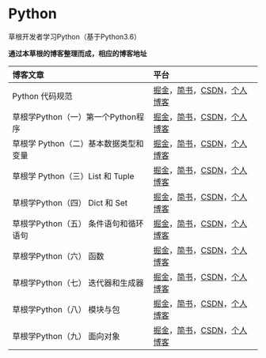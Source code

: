 # Python

草根开发者学习Python（基于Python3.6）


**通过本草根的博客整理而成，相应的博客地址**

|博客文章|平台|
|:----- |:------|
|Python 代码规范 | [掘金](https://juejin.im/post/593ebd7eac502e006b520a8f)，[简书](http://www.jianshu.com/p/8b6c425b65a6)，[CSDN](http://blog.csdn.net/Two_Water/article/details/73153945)，[个人博客](http://twowater.com.cn/2017/06/13/Python%E4%BB%A3%E7%A0%81%E8%A7%84%E8%8C%83/)|
|草根学Python（一）第一个Python程序|[掘金](https://juejin.im/post/594633e5ac502e006b9e1331)，[简书](http://www.jianshu.com/p/0d757860c8cf)，[CSDN](http://blog.csdn.net/Two_Water/article/details/73433637)，[个人博客](http://twowater.com.cn/2017/06/18/%E8%8D%89%E6%A0%B9%E5%AD%A6Python-%E4%B8%80-%E7%AC%AC%E4%B8%80%E4%B8%AAPython%E7%A8%8B%E5%BA%8F/)|
|草根学 Python（二）基本数据类型和变量|[掘金](https://juejin.im/post/5946b7f25c497d006bef5704)，[简书](http://www.jianshu.com/p/b5388a6c2e72)，[CSDN](http://blog.csdn.net/Two_Water/article/details/73478060)，[个人博客](http://twowater.com.cn/2017/06/19/%E8%8D%89%E6%A0%B9%E5%AD%A6Python-%E4%BA%8C-%E5%9F%BA%E6%9C%AC%E6%95%B0%E6%8D%AE%E7%B1%BB%E5%9E%8B%E5%92%8C%E5%8F%98%E9%87%8F/)|
|草根学 Python（三）List 和 Tuple|[掘金](https://juejin.im/post/593fdb87128fe1006a02ce92)，[简书](http://www.jianshu.com/p/97c97d5a5a7c)，[CSDN](http://blog.csdn.net/Two_Water/article/details/73524367)，[个人博客](http://twowater.com.cn/2017/06/21/%E8%8D%89%E6%A0%B9%E5%AD%A6Python-%E4%B8%89-List-%E5%92%8C-Tuple/)|
|草根学Python（四） Dict 和 Set|[掘金](https://juejin.im/post/5947bf84ac502e5490e4a6a1)，[简书](http://www.jianshu.com/p/90f5b897ce77)，[CSDN](http://blog.csdn.net/two_water/article/details/73719026)，[个人博客](http://twowater.com.cn/2017/06/25/%E8%8D%89%E6%A0%B9%E5%AD%A6Python-%E5%9B%9B-Dict-%E5%92%8C-Set/)|
|草根学Python（五） 条件语句和循环语句|[掘金](https://juejin.im/post/594c6c52f265da6c1f75f164)，[简书](http://www.jianshu.com/p/2b80009b1e8c)，[CSDN](http://blog.csdn.net/Two_Water/article/details/73762517)，[个人博客](http://twowater.com.cn/2017/06/27/%E8%8D%89%E6%A0%B9%E5%AD%A6Python-%E4%BA%94-%E6%9D%A1%E4%BB%B6%E8%AF%AD%E5%8F%A5%E5%92%8C%E5%BE%AA%E7%8E%AF%E8%AF%AD%E5%8F%A5/)|
|草根学Python（六） 函数|[掘金](https://juejin.im/post/5946784461ff4b006cf1d8ec)，[简书](http://www.jianshu.com/p/d8f2a55edc75)，[CSDN](http://blog.csdn.net/Two_Water/article/details/73865622)，[个人博客](http://twowater.com.cn/2017/06/29/%E8%8D%89%E6%A0%B9%E5%AD%A6Python-%E5%85%AD-%E5%87%BD%E6%95%B0/)|
|草根学Python（七） 迭代器和生成器|[掘金](https://juejin.im/post/59589fedf265da6c386ce4ac)，[简书](http://www.jianshu.com/p/74c0c1db1490)，[CSDN](http://blog.csdn.net/Two_Water/article/details/74164652)，[个人博客](http://twowater.com.cn/2017/07/02/%E8%8D%89%E6%A0%B9%E5%AD%A6Python-%E4%B8%83-%E8%BF%AD%E4%BB%A3%E5%99%A8%E5%92%8C%E7%94%9F%E6%88%90%E5%99%A8/)|
|草根学Python（八） 模块与包|[掘金](https://juejin.im/post/5962ddf95188252ec34009da)，[简书](http://www.jianshu.com/p/7f05f915d2ac)，[CSDN](http://blog.csdn.net/Two_Water/article/details/75042211)，[个人博客](http://twowater.com.cn/2017/07/12/%E8%8D%89%E6%A0%B9%E5%AD%A6Python-%E5%85%AB-%E6%A8%A1%E5%9D%97%E4%B8%8E%E5%8C%85/)|
|草根学Python（九） 面向对象|[掘金](https://juejin.im/post/596ca6656fb9a06b9b73c8b0)，[简书](http://www.jianshu.com/p/6ecaa414c702)，[CSDN](http://blog.csdn.net/two_water/article/details/76408890)，[个人博客](http://twowater.com.cn/2017/07/31/%E8%8D%89%E6%A0%B9%E5%AD%A6Python-%E4%B9%9D-%E9%9D%A2%E5%90%91%E5%AF%B9%E8%B1%A1/)|